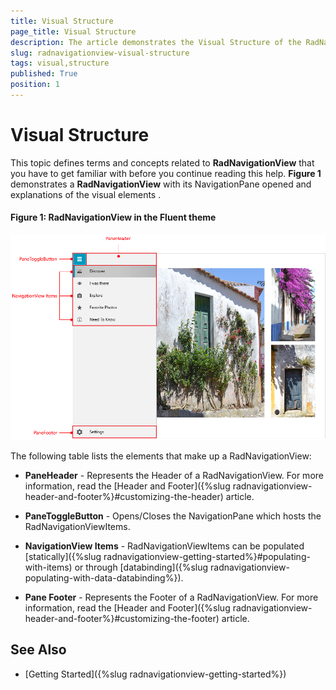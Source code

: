 ```yaml
---
title: Visual Structure
page_title: Visual Structure
description: The article demonstrates the Visual Structure of the RadNavigationView.
slug: radnavigationview-visual-structure
tags: visual,structure
published: True
position: 1
---
```


# Visual Structure

This topic defines terms and concepts related to __RadNavigationView__ that you have to get familiar with before you continue reading this help. __Figure 1__ demonstrates a __RadNavigationView__ with its NavigationPane opened and explanations of the visual elements .

#### __Figure 1: RadNavigationView in the Fluent theme__
![Rad Combo Box Visual Structure 02](images/NavigationViewVisualStructure.png)

The following table lists the elements that make up a RadNavigationView:

* __PaneHeader__ - Represents the Header of a RadNavigationView. For more information, read the [Header and Footer]({%slug radnavigationview-header-and-footer%}#customizing-the-header) article.

* __PaneToggleButton__ - Opens/Closes the NavigationPane which hosts the RadNavigationViewItems.

* __NavigationView Items__ - RadNavigationViewItems can be populated [statically]({%slug radnavigationview-getting-started%}#populating-with-items) or through [databinding]({%slug radnavigationview-populating-with-data-databinding%}).

* __Pane Footer__ - Represents the Footer of a RadNavigationView. For more information, read the [Header and Footer]({%slug radnavigationview-header-and-footer%}#customizing-the-footer) article.

## See Also

 * [Getting Started]({%slug radnavigationview-getting-started%})